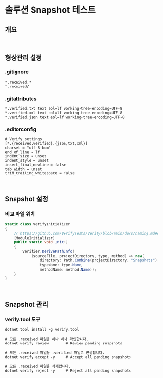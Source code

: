 # 솔루션 Snapshot 테스트

## 개요

<br/>

## 형상관리 설정
### .gitignore
```
*.received.*
*.received/
```

### .gitattributes
```
*.verified.txt text eol=lf working-tree-encoding=UTF-8
*.verified.xml text eol=lf working-tree-encoding=UTF-8
*.verified.json text eol=lf working-tree-encoding=UTF-8
```

### .editorconfig
```
# Verify settings
[*.{received,verified}.{json,txt,xml}]
charset = "utf-8-bom"
end_of_line = lf
indent_size = unset
indent_style = unset
insert_final_newline = false
tab_width = unset
trim_trailing_whitespace = false
```

<br/>

## Snapshot 설정
### 비교 파일 위치
```cs
static class VerifyInitializer
{
    // https://github.com/VerifyTests/Verify/blob/main/docs/naming.md#derivepathinfo
    [ModuleInitializer]
    public static void Init()
    {
        Verifier.DerivePathInfo(
            (sourceFile, projectDirectory, type, method) => new(
                directory: Path.Combine(projectDirectory, "Snapshots"),
                typeName: type.Name,
                methodName: method.Name));
    }
}
```

<br/>

## Snapshot 관리
### verify.tool 도구
```shell
dotnet tool install -g verify.tool

# 모든 .received 파일을 하나 하나 확인합니다.
dotnet verify review        # Review pending snapshots

# 모든 .received 파일을 .verified 파일로 변경합니다.
dotnet verify accept -y     # Accept all pending snapshots

# 모든 .received 파일을 삭제합니다.
dotnet verify reject -y     # Reject all pending snapshots
```